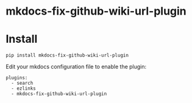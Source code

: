 # mkdocs-fix-github-wiki-url-plugin

# Install

```
pip install mkdocs-fix-github-wiki-url-plugin
```

Edit your mkdocs configuration file to enable the plugin:

```
plugins:
  - search
  - ezlinks
  - mkdocs-fix-github-wiki-url-plugin
```
